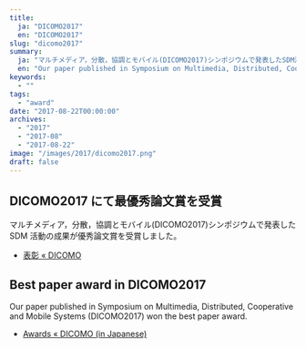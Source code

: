 ```yaml
---
title:
  ja: "DICOMO2017"
  en: "DICOMO2017"
slug: "dicomo2017"
summary:
  ja: "マルチメディア，分散，協調とモバイル(DICOMO2017)シンポジウムで発表したSDM活動の成果が優秀論文賞を受賞しました。"
  en: "Our paper published in Symposium on Multimedia, Distributed, Cooperative and Mobile Systems (DICOMO2017) won the best paper award."
keywords:
  - ""
tags:
  - "award"
date: "2017-08-22T00:00:00"
archives:
  - "2017"
  - "2017-08"
  - "2017-08-22"
image: "/images/2017/dicomo2017.png"
draft: false
---
```


<!-- 日本語記事ここから -->
<section lang="ja" v-if="$context.locale === 'ja-jp'">

# DICOMO2017 にて最優秀論文賞を受賞

マルチメディア，分散，協調とモバイル(DICOMO2017)シンポジウムで発表した SDM 活動の成果が優秀論文賞を受賞しました。

- [表彰 « DICOMO](http://dicomo.org/2017/2017/commendation/)

</section>
<!-- 日本語記事ここまで -->

<!-- English article start -->
<section lang="en" v-else>

# Best paper award in DICOMO2017

Our paper published in Symposium on Multimedia, Distributed, Cooperative and Mobile Systems (DICOMO2017) won the best paper award.

- [Awards « DICOMO (in Japanese)](http://dicomo.org/2017/2017/commendation/)

</section>
<!-- English article end -->
